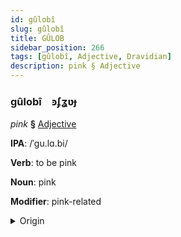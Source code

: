 ```yaml
---
id: gûlobî
slug: gûlobî
title: GÛLOB
sidebar_position: 266
tags: [gûlobî, Adjective, Dravidian]
description: pink § Adjective
---
```


### gûlobî&emsp;<span kind="abugida">ꜿʄʓʋɟ</span>

*pink* **§** [Adjective](../../tags/Adjective)

**IPA**: /ˈgu.lɑ.bi/

**Verb**: to be pink

**Noun**: pink

**Modifier**: pink-related

<details>
    <summary>Origin</summary>
    Kannada ಗುಲಾಬಿ gulābi /ɡulaːbi/<br/>
    <em>Dravidian Language Family</em>
</details>
